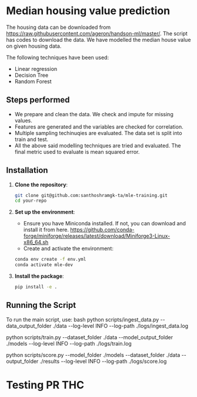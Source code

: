 # Median housing value prediction

The housing data can be downloaded from https://raw.githubusercontent.com/ageron/handson-ml/master/. The script has codes to download the data. We have modelled the median house value on given housing data.

The following techniques have been used:

 - Linear regression
 - Decision Tree
 - Random Forest

## Steps performed
 - We prepare and clean the data. We check and impute for missing values.
 - Features are generated and the variables are checked for correlation.
 - Multiple sampling techinuqies are evaluated. The data set is split into train and test.
 - All the above said modelling techniques are tried and evaluated. The final metric used to evaluate is mean squared error.



## Installation

1. **Clone the repository**:
    ```bash
    git clone git@github.com:santhoshramgk-ta/mle-training.git
    cd your-repo
    ```

2. **Set up the environment**:
    - Ensure you have Miniconda installed. If not, you can download and install it from here.
        https://github.com/conda-forge/miniforge/releases/latest/download/Miniforge3-Linux-x86_64.sh
    - Create and activate the environment:
    ```bash
    conda env create -f env.yml
    conda activate mle-dev
    ```

3. **Install the package**:
    ```bash
    pip install -e .
    ```

## Running the Script

To run the main script, use:
bash
python scripts/ingest_data.py --data_output_folder ./data --log-level INFO --log-path ./logs/ingest_data.log

python scripts/train.py --dataset_folder ./data --model_output_folder ./models --log-level INFO --log-path ./logs/train.log

python scripts/score.py --model_folder ./models --dataset_folder ./data --output_folder ./results --log-level INFO --log-path ./logs/score.log

# Testing PR THC
